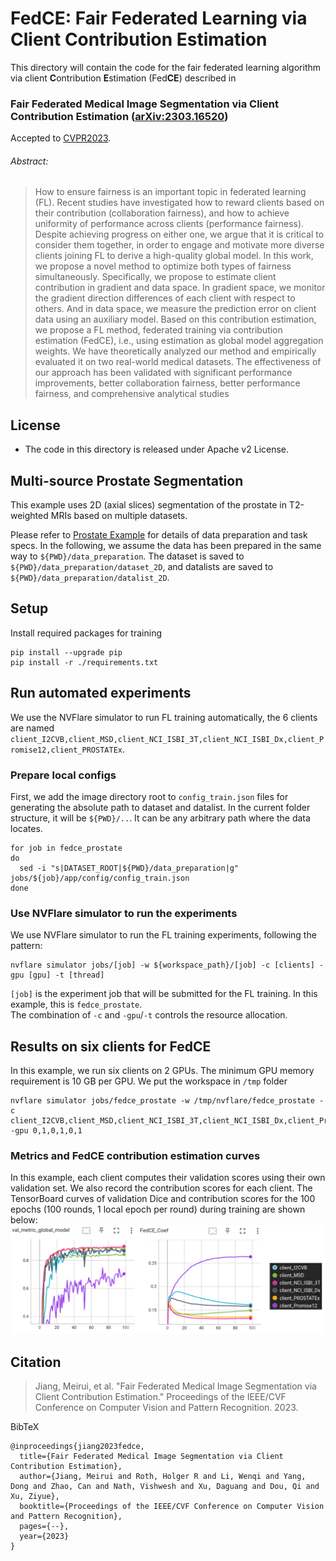 # FedCE: Fair Federated Learning via Client Contribution Estimation

This directory will contain the code for the fair federated learning algorithm via client **C**ontribution **E**stimation (Fed**CE**) described in

### Fair Federated Medical Image Segmentation via Client Contribution Estimation ([arXiv:2303.16520](https://arxiv.org/abs/2303.16520))
Accepted to [CVPR2023](https://cvpr2023.thecvf.com/).

###### Abstract:

> How to ensure fairness is an important topic in federated learning (FL). Recent studies have investigated how to reward clients based on their contribution (collaboration fairness), and how to achieve uniformity of performance across clients (performance fairness). Despite achieving progress on either one, we argue that it is critical to consider them together, in order to engage and motivate more diverse clients joining FL to derive a high-quality global model. In this work, we propose a novel method to optimize both types of fairness simultaneously. Specifically, we propose to estimate client contribution in gradient and data space. In gradient space, we monitor the gradient direction differences of each client with respect to others. And in data space, we measure the prediction error on client data using an auxiliary model. Based on this contribution estimation, we propose a FL method, federated training via contribution estimation (FedCE), i.e., using estimation as global model aggregation weights. We have theoretically analyzed our method and empirically evaluated it on two real-world medical datasets. The effectiveness of our approach has been validated with significant performance improvements, better collaboration fairness, better performance fairness, and comprehensive analytical studies

## License
- The code in this directory is released under Apache v2 License.

## Multi-source Prostate Segmentation
This example uses 2D (axial slices) segmentation of the prostate in T2-weighted MRIs based on multiple datasets.

Please refer to [Prostate Example](https://github.com/NVIDIA/NVFlare/tree/dev/examples/advanced/prostate) for details of data preparation and task specs. In the following, we assume the data has been prepared in the same way to `${PWD}/data_preparation`. The dataset is saved to `${PWD}/data_preparation/dataset_2D`, and datalists are saved to `${PWD}/data_preparation/datalist_2D`.

## Setup

Install required packages for training
```
pip install --upgrade pip
pip install -r ./requirements.txt
```

## Run automated experiments
We use the NVFlare simulator to run FL training automatically, the 6 clients are named `client_I2CVB,client_MSD,client_NCI_ISBI_3T,client_NCI_ISBI_Dx,client_Promise12,client_PROSTATEx`.

### Prepare local configs
First, we add the image directory root to `config_train.json` files for generating the absolute path to dataset and datalist. 
In the current folder structure, it will be `${PWD}/..`. 
It can be any arbitrary path where the data locates.  
```
for job in fedce_prostate
do
  sed -i "s|DATASET_ROOT|${PWD}/data_preparation|g" jobs/${job}/app/config/config_train.json
done
```
### Use NVFlare simulator to run the experiments
We use NVFlare simulator to run the FL training experiments, following the pattern:
```
nvflare simulator jobs/[job] -w ${workspace_path}/[job] -c [clients] -gpu [gpu] -t [thread]
```
`[job]` is the experiment job that will be submitted for the FL training. 
In this example, this is `fedce_prostate`.  
The combination of `-c` and `-gpu`/`-t` controls the resource allocation. 

## Results on six clients for FedCE
In this example, we run six clients on 2 GPUs. The minimum GPU memory requirement is 10 GB per GPU. We put the workspace in `/tmp` folder
```
nvflare simulator jobs/fedce_prostate -w /tmp/nvflare/fedce_prostate -c client_I2CVB,client_MSD,client_NCI_ISBI_3T,client_NCI_ISBI_Dx,client_Promise12,client_PROSTATEx -gpu 0,1,0,1,0,1
```

### Metrics and FedCE contribution estimation curves
In this example, each client computes their validation scores using their own
validation set. We also record the contribution scores for each client.
The TensorBoard curves of validation Dice and contribution scores for the 100 epochs (100 rounds, 1 local epoch per round) during training are shown below:
![All training curve](./figs/all_training.png)

## Citation

> Jiang, Meirui, et al. "Fair Federated Medical Image Segmentation via Client Contribution Estimation." Proceedings of the IEEE/CVF Conference on Computer Vision and Pattern Recognition. 2023.

BibTeX
```
@inproceedings{jiang2023fedce,
  title={Fair Federated Medical Image Segmentation via Client Contribution Estimation},
  author={Jiang, Meirui and Roth, Holger R and Li, Wenqi and Yang, Dong and Zhao, Can and Nath, Vishwesh and Xu, Daguang and Dou, Qi and Xu, Ziyue},
  booktitle={Proceedings of the IEEE/CVF Conference on Computer Vision and Pattern Recognition},
  pages={--},
  year={2023}
}
```
